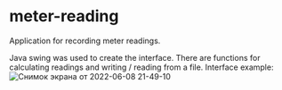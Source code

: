 # meter-reading
Application for recording meter readings.

Java swing was used to create the interface.
There are functions for calculating readings and writing / reading from a file.
Interface example:
![Снимок экрана от 2022-06-08 21-49-10](https://user-images.githubusercontent.com/87228839/172693722-676549e1-b673-4ec9-80a1-2ddef6b0034c.png)
